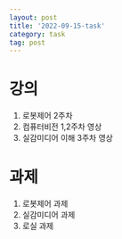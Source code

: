 ```yaml
---
layout: post
title: '2022-09-15-task'
category: task
tag: post
---
```


# 강의
1. 로봇제어 2주차
2. 컴퓨터비전 1,2주차 영상
3. 실감미디어 이해 3주차 영상

# 과제
1. 로봇제어 과제
2. 실감미디어 과제
3. 로실 과제